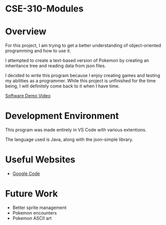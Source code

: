 # CSE-310-Modules

# Overview

For this project, I am trying to get a better understanding of object-oriented programming and how to use it.

I attempted to create a text-based version of Pokemon by creating an inheritance tree and reading data from json files.

I decided to write this program because I enjoy creating games and testing my abilities as a programmer. While this project is unfinished for the time being, I will definitely come back to it when I have time.

[Software Demo Video](https://www.youtube.com/watch?v=q73Wo1CzOx8)

# Development Environment

This program was made entirely in VS Code with various extentions.

The language used is Java, along with the json-simple library.

# Useful Websites

* [Google Code]([http://url.link.goes.here](https://code.google.com/archive/p/json-simple/downloads))

# Future Work

* Better sprite management
* Pokemon encounters
* Pokemon ASCII art
